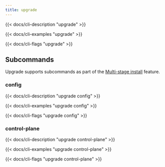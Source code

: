 ```yaml
---
title: upgrade
---
```


{{< docs/cli-description "upgrade" >}}

{{< docs/cli-examples "upgrade" >}}

{{< docs/cli-flags "upgrade" >}}

## Subcommands

Upgrade supports subcommands as part of the
[Multi-stage install](../../tasks/install/#multi-stage-install) feature.

### config

{{< docs/cli-description "upgrade config" >}}

{{< docs/cli-examples "upgrade config" >}}

{{< docs/cli-flags "upgrade config" >}}

### control-plane

{{< docs/cli-description "upgrade control-plane" >}}

{{< docs/cli-examples "upgrade control-plane" >}}

{{< docs/cli-flags "upgrade control-plane" >}}
